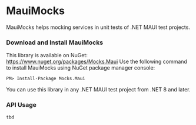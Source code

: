 # MauiMocks
MauiMocks helps mocking services in unit tests of .NET MAUI test projects.

### Download and Install MauiMocks
This library is available on NuGet: https://www.nuget.org/packages/Mocks.Maui
Use the following command to install MauiMocks using NuGet package manager console:

    PM> Install-Package Mocks.Maui

You can use this library in any .NET MAUI test project from .NET 8 and later.

### API Usage
`tbd`